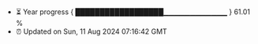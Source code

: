 - ⏳ Year progress { ██████████████████▁▁▁▁▁▁▁▁▁▁▁▁ } 61.01 %
- ⏰ Updated on Sun, 11 Aug 2024 07:16:42 GMT

